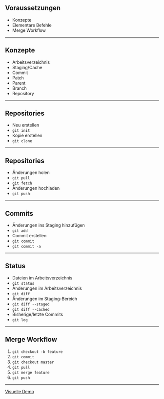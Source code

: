 ## Voraussetzungen

* Konzepte
* Elementare Befehle
* Merge Workflow

---

## Konzepte

- Arbeitsverzeichnis
- Staging/Cache
- Commit
- Patch
- Parent
- Branch
- Repository

---

## Repositories

- Neu erstellen
 - `git init`  <!-- .element class="fragment" -->
- Kopie erstellen
 - `git clone`  <!-- .element class="fragment" -->

---

## Repositories

- Änderungen holen
 - `git pull` <!-- .element class="fragment" -->
 - `git fetch`  <!-- .element class="fragment" -->
- Änderungen hochladen
 - `git push` <!-- .element class="fragment" -->

---

## Commits
- Änderungen ins Staging hinzufügen
 - `git add` <!-- .element class="fragment" -->
- Commit erstellen
 - `git commit` <!-- .element class="fragment" -->
 - `git commit -a` <!-- .element class="fragment" -->

---

## Status
- Dateien im Arbeitsverzeichnis
 - `git status` <!-- .element class="fragment" -->
- Änderungen im Arbeitsverzeichnis
 - `git diff` <!-- .element class="fragment" -->
- Änderungen im Staging-Bereich
 - `git diff --staged` <!-- .element class="fragment" -->
 - `git diff --cached` <!-- .element class="fragment" -->
- Bisherige/letzte Commits
 - `git log` <!-- .element class="fragment" -->

---

## Merge Workflow

1. `git checkout -b feature` <!-- .element class="fragment" -->
2. `git commit` <!-- .element class="fragment" -->
3. `git checkout master`  <!-- .element class="fragment" -->
4. `git pull` <!-- .element class="fragment" -->
5. `git merge feature` <!-- .element class="fragment" -->
6. `git push` <!-- .element class="fragment" -->

---

<a href="https://learngitbranching.js.org/?NODEMO&command=importTreeNow%20%7B%22branches%22%3A%7B%22master%22%3A%7B%22remoteTrackingBranchID%22%3A%22o/master%22%2C%22remote%22%3Afalse%2C%22target%22%3A%22C1%22%2C%22id%22%3A%22master%22%2C%22type%22%3A%22branch%22%7D%2C%22o/master%22%3A%7B%22remoteTrackingBranchID%22%3Anull%2C%22remote%22%3Afalse%2C%22target%22%3A%22C1%22%2C%22id%22%3A%22o/master%22%2C%22type%22%3A%22branch%22%7D%7D%2C%22commits%22%3A%7B%22C0%22%3A%7B%22type%22%3A%22commit%22%2C%22parents%22%3A%5B%5D%2C%22author%22%3A%22Peter%20Cottle%22%2C%22createTime%22%3A%22Thu%20Feb%2013%202020%2014%3A37%3A28%20GMT+0100%20%28Central%20European%20Standard%20Time%29%22%2C%22commitMessage%22%3A%22Quick%20commit.%20Go%20Bears%21%22%2C%22id%22%3A%22C0%22%2C%22rootCommit%22%3Atrue%7D%2C%22C1%22%3A%7B%22type%22%3A%22commit%22%2C%22parents%22%3A%5B%22C0%22%5D%2C%22author%22%3A%22Peter%20Cottle%22%2C%22createTime%22%3A%22Thu%20Feb%2013%202020%2014%3A37%3A28%20GMT+0100%20%28Central%20European%20Standard%20Time%29%22%2C%22commitMessage%22%3A%22Quick%20commit.%20Go%20Bears%21%22%2C%22id%22%3A%22C1%22%7D%7D%2C%22tags%22%3A%7B%7D%2C%22HEAD%22%3A%7B%22id%22%3A%22HEAD%22%2C%22target%22%3A%22master%22%2C%22type%22%3A%22general%20ref%22%7D%2C%22originTree%22%3A%7B%22branches%22%3A%7B%22master%22%3A%7B%22remoteTrackingBranchID%22%3Anull%2C%22remote%22%3Afalse%2C%22target%22%3A%22C1%22%2C%22id%22%3A%22master%22%2C%22type%22%3A%22branch%22%7D%7D%2C%22commits%22%3A%7B%22C0%22%3A%7B%22type%22%3A%22commit%22%2C%22parents%22%3A%5B%5D%2C%22author%22%3A%22Peter%20Cottle%22%2C%22createTime%22%3A%22Thu%20Feb%2013%202020%2014%3A37%3A37%20GMT+0100%20%28Central%20European%20Standard%20Time%29%22%2C%22commitMessage%22%3A%22Quick%20commit.%20Go%20Bears%21%22%2C%22id%22%3A%22C0%22%2C%22rootCommit%22%3Atrue%7D%2C%22C1%22%3A%7B%22type%22%3A%22commit%22%2C%22parents%22%3A%5B%22C0%22%5D%2C%22author%22%3A%22Peter%20Cottle%22%2C%22createTime%22%3A%22Thu%20Feb%2013%202020%2014%3A37%3A37%20GMT+0100%20%28Central%20European%20Standard%20Time%29%22%2C%22commitMessage%22%3A%22Quick%20commit.%20Go%20Bears%21%22%2C%22id%22%3A%22C1%22%7D%7D%2C%22tags%22%3A%7B%7D%2C%22HEAD%22%3A%7B%22target%22%3A%22master%22%2C%22id%22%3A%22HEAD%22%2C%22type%22%3A%22general%20ref%22%7D%7D%7D;clear">Visuelle Demo</a>

